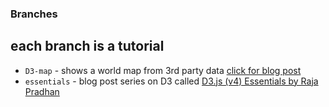 ### Branches
## each branch is a tutorial
- `D3-map` - shows a world map from 3rd party data [click for blog post](https://geekstrick.com/world-map-using-d3-javascript-library/)
- `essentials` - blog post series on D3 called [D3.js (v4) Essentials by Raja Pradhan](http://rajapradhan.com/blogs/d3-js-v4-essentials/d3-selections/)
